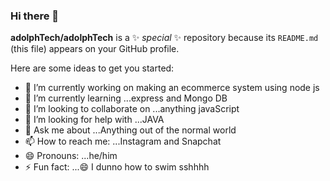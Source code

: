 ### Hi there 👋

**adolphTech/adolphTech** is a ✨ _special_ ✨ repository because its `README.md` (this file) appears on your GitHub profile.

Here are some ideas to get you started:

- 🔭 I’m currently working on  making an ecommerce system using node js
- 🌱 I’m currently learning ...express and Mongo DB
- 👯 I’m looking to collaborate on ...anything javaScript
- 🤔 I’m looking for help with ...JAVA
- 💬 Ask me about ...Anything out of the normal world
- 📫 How to reach me: ...Instagram and Snapchat
- 😄 Pronouns: ...he/him
- ⚡ Fun fact: ...😄 I dunno how to swim  sshhhh

<!--

-->


